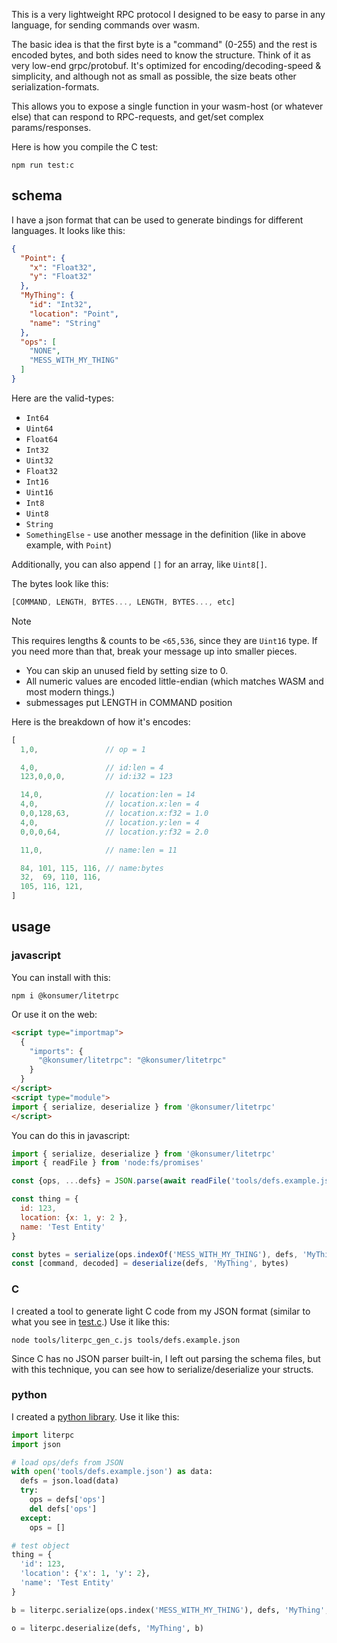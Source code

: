 This is a very lightweight RPC protocol I designed to be easy to parse in any language, for sending commands over wasm.

The basic idea is that the first byte is a "command" (0-255) and the rest is encoded bytes, and both sides need to know the structure. Think of it as very low-end grpc/protobuf. It's optimized for encoding/decoding-speed & simplicity, and although not as small as possible, the size beats other serialization-formats.

This allows you to expose a single function in your wasm-host (or whatever else) that can respond to RPC-requests, and get/set complex params/responses.

Here is how you compile the C test:

```
npm run test:c
```

## schema

I have a json format that can be used to generate bindings for different languages. It looks like this:

```json
{
  "Point": {
    "x": "Float32",
    "y": "Float32"
  },
  "MyThing": {
    "id": "Int32",
    "location": "Point",
    "name": "String"
  },
  "ops": [
    "NONE",
    "MESS_WITH_MY_THING"
  ]
}
```

Here are the valid-types:

- `Int64`
- `Uint64`
- `Float64`
- `Int32`
- `Uint32`
- `Float32`
- `Int16`
- `Uint16`
- `Int8`
- `Uint8`
- `String`
- `SomethingElse` - use another message in the definition (like in above example, with `Point`)

Additionally, you can also append `[]` for an array, like `Uint8[]`.

The bytes look like this:

```js
[COMMAND, LENGTH, BYTES..., LENGTH, BYTES..., etc]
```

> [!NOTE]
> This requires lengths & counts to be `<65,536`, since they are `Uint16` type. If you need more than that, break your message up into smaller pieces.

- You can skip an unused field by setting size to 0.
- All numeric values are encoded little-endian (which matches WASM and most modern things.)
- submessages put LENGTH in COMMAND position

Here is the breakdown of how it's encodes:

```js
[
  1,0,               // op = 1

  4,0,               // id:len = 4
  123,0,0,0,         // id:i32 = 123

  14,0,              // location:len = 14
  4,0,               // location.x:len = 4
  0,0,128,63,        // location.x:f32 = 1.0
  4,0,               // location.y:len = 4
  0,0,0,64,          // location.y:f32 = 2.0

  11,0,              // name:len = 11

  84, 101, 115, 116, // name:bytes
  32,  69, 110, 116,
  105, 116, 121,
]
```

## usage

### javascript

You can install with this:

```
npm i @konsumer/litetrpc
```

Or use it on the web:

```html
<script type="importmap">
  {
    "imports": {
      "@konsumer/litetrpc": "@konsumer/litetrpc"
    }
  }
</script>
<script type="module">
import { serialize, deserialize } from '@konsumer/litetrpc'
</script>
```

You can do this in javascript:

```js
import { serialize, deserialize } from '@konsumer/litetrpc'
import { readFile } from 'node:fs/promises'

const {ops, ...defs} = JSON.parse(await readFile('tools/defs.example.json', 'utf8'))

const thing = {
  id: 123,
  location: {x: 1, y: 2 },
  name: 'Test Entity'
}

const bytes = serialize(ops.indexOf('MESS_WITH_MY_THING'), defs, 'MyThing', thing)
const [command, decoded] = deserialize(defs, 'MyThing', bytes)
```

### C

I created a tool to generate light C code from my JSON format (similar to what you see in [test.c](tools/test.c).) Use it like this:

```
node tools/literpc_gen_c.js tools/defs.example.json
```

Since C has no JSON parser built-in, I left out parsing the schema files, but with this technique, you can see how to serialize/deserialize your structs.

### python

I created a [python library](literpc.py). Use it like this:

```py
import literpc
import json

# load ops/defs from JSON
with open('tools/defs.example.json') as data:
  defs = json.load(data)
  try:
    ops = defs['ops']
    del defs['ops']
  except:
    ops = []

# test object
thing = {
  'id': 123,
  'location': {'x': 1, 'y': 2},
  'name': 'Test Entity'
}

b = literpc.serialize(ops.index('MESS_WITH_MY_THING'), defs, 'MyThing', thing)

o = literpc.deserialize(defs, 'MyThing', b)
```
